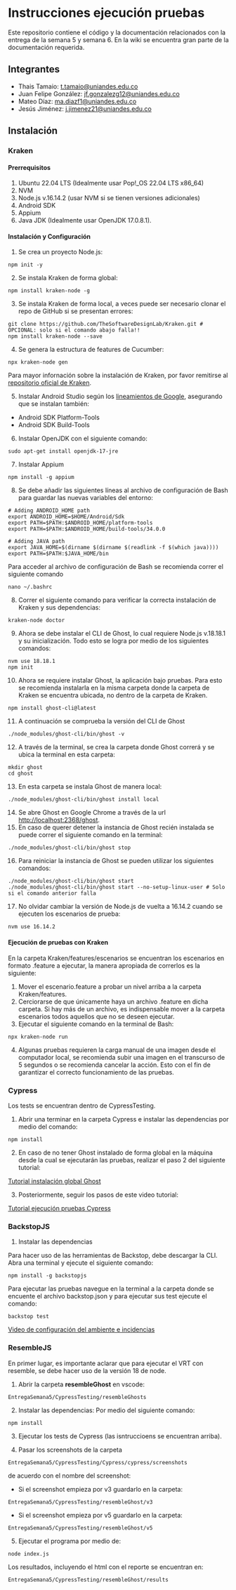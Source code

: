# Instrucciones ejecución pruebas

Este repositorio contiene el código y la documentación relacionados con la entrega de la semana 5 y semana 6. En la wiki se encuentra gran parte de la documentación requerida.

## Integrantes
- Thais Tamaio: [t.tamaio@uniandes.edu.co](mailto:t.tamaio@uniandes.edu.co)
- Juan Felipe González: [jf.gonzalezg12@uniandes.edu.co](mailto:jf.gonzalezg12@uniandes.edu.co)
- Mateo Díaz: [ma.diazf1@uniandes.edu.co](mailto:ma.diazf1@uniandes.edu.co)
- Jesús Jiménez: [j.jimenez21@uniandes.edu.co](mailto:j.jimenez21@uniandes.edu.co)

## Instalación

### Kraken

#### Prerrequisitos

1. Ubuntu 22.04 LTS (Idealmente usar Pop!_OS 22.04 LTS x86_64)
2. NVM
3. Node.js v.16.14.2 (usar NVM si se tienen versiones adicionales)
4. Android SDK
5. Appium
6. Java JDK (Idealmente usar OpenJDK 17.0.8.1).

#### Instalación y Configuración

1. Se crea un proyecto Node.js:

```
npm init -y
```

2. Se instala Kraken de forma global:

```
npm install kraken-node -g
```

3. Se instala Kraken de forma local, a veces puede ser necesario clonar el repo de GitHub si se presentan errores:

```
git clone https://github.com/TheSoftwareDesignLab/Kraken.git # OPCIONAL: solo si el comando abajo falla!!
npm install kraken-node --save
```

4. Se genera la estructura de features de Cucumber:

```
npx kraken-node gen
```

Para mayor infornación sobre la instalación de Kraken, por favor remitirse al [repositorio oficial de Kraken](https://github.com/TheSoftwareDesignLab/Kraken). 

5. Instalar Android Studio según los [lineamientos de Google](https://developer.android.com/codelabs/basic-android-kotlin-compose-install-android-studio#0), asegurando que se instalan también:
  - Android SDK Platform-Tools
  - Android SDK Build-Tools

6. Instalar OpenJDK con el siguiente comando:

```
sudo apt-get install openjdk-17-jre
```

7. Instalar Appium

```
npm install -g appium
```

8. Se debe añadir las siguientes líneas al archivo de configuración de Bash para guardar las nuevas variables del entorno:

```
# Adding ANDROID_HOME path
export ANDROID_HOME=$HOME/Android/Sdk
export PATH=$PATH:$ANDROID_HOME/platform-tools
export PATH=$PATH:$ANDROID_HOME/build-tools/34.0.0

# Adding JAVA path
export JAVA_HOME=$(dirname $(dirname $(readlink -f $(which java))))
export PATH=$PATH:$JAVA_HOME/bin
```

Para acceder al archivo de configuración de Bash se recomienda correr el siguiente comando

```
nano ~/.bashrc
```

8. Correr el siguiente comando para verificar la correcta instalación de Kraken y sus dependencias:

```
kraken-node doctor
```

9. Ahora se debe instalar el CLI de Ghost, lo cual requiere Node.js v.18.18.1 y su inicialización. Todo esto se logra por medio de los siguientes comandos:

```
nvm use 18.18.1
npm init
```
    
10. Ahora se requiere instalar Ghost, la aplicación bajo pruebas. Para esto se recomienda instalarla en la misma carpeta donde la carpeta de Kraken se encuentra ubicada, no dentro de la carpeta de Kraken. 

```
npm install ghost-cli@latest
```

11. A continuación se comprueba la versión del CLI de Ghost

```
./node_modules/ghost-cli/bin/ghost -v
```

12. A través de la terminal, se crea la carpeta donde Ghost correrá y se ubica la terminal en esta carpeta:
    
```
mkdir ghost
cd ghost
```

13. En esta carpeta se instala Ghost de manera local:

```
./node_modules/ghost-cli/bin/ghost install local
```

14. Se abre Ghost en Google Chrome a través de la url [http://localhost:2368/ghost](http://localhost:2368/ghost).
15. En caso de querer detener la instancia de Ghost recién instalada se puede correr el siguiente comando en la terminal:

```
./node_modules/ghost-cli/bin/ghost stop
```
  
16.  Para reiniciar la instancia de Ghost se pueden utilizar los siguientes comandos:

```
./node_modules/ghost-cli/bin/ghost start
./node_modules/ghost-cli/bin/ghost start --no-setup-linux-user # Solo si el comando anterior falla
```

17. No olvidar cambiar la versión de Node.js de vuelta a 16.14.2 cuando se ejecuten los escenarios de prueba:

```
nvm use 16.14.2
```
#### Ejecución de pruebas con Kraken

En la carpeta Kraken/features/escenarios se encuentran los escenarios en formato .feature a ejecutar, la manera apropiada de correrlos es la siguiente:

1. Mover el escenario.feature a probar un nivel arriba a la carpeta Kraken/features.
2. Cerciorarse de que únicamente haya un archivo .feature en dicha carpeta. Si hay más de un archivo, es indispensable mover a la carpeta escenarios todos aquellos que no se deseen ejecutar.
3. Ejecutar el siguiente comando en la terminal de Bash:

```
npx kraken-node run
```
4. Algunas pruebas requieren la carga manual de una imagen desde el computador local, se recomienda subir una imagen en el transcurso de 5 segundos o se recomienda cancelar la acción. Esto con el fin de garantizar el correcto funcionamiento de las pruebas.

### Cypress

Los tests se encuentran dentro de CypressTesting.

1. Abrir una terminar en la carpeta Cypress e instalar las dependencias por medio del comando:

```
npm install
```

2. En caso de no tener Ghost instalado de forma global en la máquina desde la cual se ejecutarán las pruebas, realizar el paso 2 del siguiente tutorial:

[Tutorial instalación global Ghost](https://thesoftwaredesignlab.github.io/AutTestingCodelabs/ghost-local-deployment/index.html#1)

3. Posteriormente, seguir los pasos de este video tutorial:

[Tutorial ejecución pruebas Cypress](https://youtu.be/ar7QeW1J2Cs)


### BackstopJS

1. Instalar las dependencias
   
Para hacer uso de las herramientas de Backstop, debe descargar la CLI. Abra una terminal y ejecute el siguiente comando:

```
npm install -g backstopjs
```

Para ejecutar las pruebas navegue en la terminal a la carpeta donde se encuente el archivo backstop.json y para ejecutar sus test ejecute el comando:

```
backstop test
```

[Video de configuración del ambiente e incidencias](https://uniandes-my.sharepoint.com/:v:/g/personal/jf_gonzalezg12_uniandes_edu_co/EYCAsnNW1DdIk7UAvjF2UokBGKh40MXGOkAOjHjR4ohIFw?nav=eyJyZWZlcnJhbEluZm8iOnsicmVmZXJyYWxBcHAiOiJPbmVEcml2ZUZvckJ1c2luZXNzIiwicmVmZXJyYWxBcHBQbGF0Zm9ybSI6IldlYiIsInJlZmVycmFsTW9kZSI6InZpZXciLCJyZWZlcnJhbFZpZXciOiJNeUZpbGVzTGlua0RpcmVjdCJ9fQ&e=K3oKdI)

### ResembleJS

En primer lugar, es importante aclarar que para ejecutar el VRT con resemble, se debe hacer uso de la versión 18 de node.

1. Abrir la carpeta **resembleGhost** en vscode:

```
EntregaSemana5/CypressTesting/resembleGhosts
```

2. Instalar las dependencias: Por medio del siguiente comando:

```
npm install
```
3. Ejecutar los tests de Cypress (las isntruccioens se encuentran arriba).

4. Pasar los screenshots de la carpeta 

```
EntregaSemana5/CypressTesting/Cypress/cypress/screenshots
```

de acuerdo con el nombre del screenshot:

- Si el screenshot empieza por v3 guardarlo en la carpeta:

```
EntregaSemana5/CypressTesting/resembleGhost/v3
```

- Si el screenshot empieza por v5 guardarlo en la carpeta:

```
EntregaSemana5/CypressTesting/resembleGhost/v5
```

5. Ejecutar el programa por medio de:

```
node index.js
```

Los resultados, incluyendo el html con el reporte se encuentran en:

```
EntregaSemana5/CypressTesting/resembleGhost/results
```
